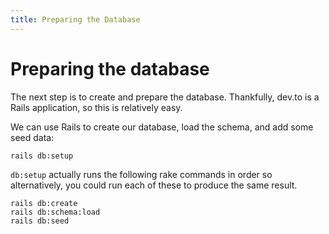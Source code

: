```yaml
---
title: Preparing the Database
---
```


# Preparing the database

The next step is to create and prepare the database. Thankfully, dev.to is a
Rails application, so this is relatively easy.

We can use Rails to create our database, load the schema, and add some seed
data:

```shell
rails db:setup
```

`db:setup` actually runs the following rake commands in order so
alternatively, you could run each of these to produce the same result.

```shell
rails db:create
rails db:schema:load
rails db:seed
```
